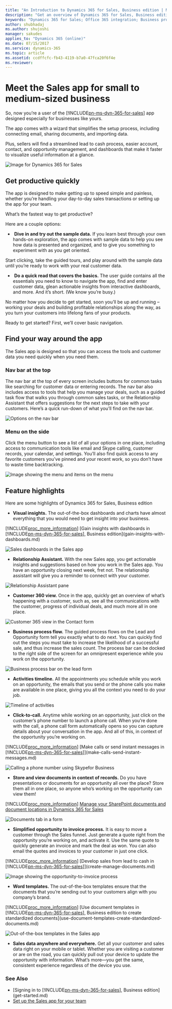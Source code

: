 ```yaml
---
title: "An Introduction to Dynamics 365 for Sales, Business edition | Microsoft Docs"
description: "Get an overview of Dynamics 365 for Sales, Business edition and its capabilities"
keywords: "Dynamics 365 for Sales; Office 365 integration; Business process flow"
author: shubhadaj
ms.author: shujoshi
manager: sakudes
applies_to: "Dynamics 365 (online)"
ms.date: 07/15/2017
ms.service: dynamics-365
ms.topic: article
ms.assetid: ccdffcfc-fb43-4119-b7a0-47fca20f6f4e
ms.reviewer: 
---
```

# Meet the Sales app for small to medium-sized business

So, now you’re a user of the [!INCLUDE[pn-ms-dyn-365-for-sales](../includes/pn-ms-dyn-365-for-sales.md)] app designed especially for businesses like yours. 

The app comes with a wizard that simplifies the setup process, including connecting email, sharing documents,
and importing data.

Plus, sellers will find a streamlined lead to cash process, easier account, contact, and opportunity management, and dashboards that make it faster to visualize useful information at a glance.

![Image for Dynamics 365 for Sales](media/sales-app-business-edition-image.png "Image for Dynamics 365 for Sales")

## Get productive quickly

The app is designed to make getting up to speed simple and painless, whether you’re handling your day-to-day sales transactions or setting up the app for your team.  

What’s the fastest way to get productive? 

Here are a couple options:

-  **Dive in and try out the sample data.** If you learn best through your own hands-on exploration, the app comes with sample
data to help you see how data is presented and organized, and to give you something to experiment with as you get oriented. 

 Start clicking, take the guided tours, and play around with the sample data until you’re ready to work with your real customer data.

-  **Do a quick read that covers the basics.** The user guide contains all the essentials you need to know to navigate the app, find and enter customer data, glean actionable insights from interactive dashboards, and more. And it’s short. (We know you’re busy.)

No matter how you decide to get started, soon you’ll be up and running – working your deals and building profitable relationships along the way, as you turn your customers into lifelong fans of your products.

Ready to get started? 
First, we’ll cover basic navigation.

##  Find your way around the app

The Sales app is designed so that you can access the tools and customer data you need quickly when you need them.

###  Nav bar at the top

The nav bar at the top of every screen includes buttons for common tasks like searching for customer data or entering records. The nav bar also includes access to tools that help you manage your deals, such as a guided task flow that walks you through common sales tasks, or the Relationship Assistant that offers suggestions for the next steps to take with your customers.
Here’s a quick run-down of what you’ll find on the nav bar.

![Options on the nav bar](media/nav-bar-options.png "Options on the nav bar")


###  Menu on the side

Click the menu button to see a list of all your options in one place, including access to communication tools like email and Skype calling, customer records, your calendar, and settings. 
You’ll also find quick access to any favorite customers you’ve pinned and your recent work, so you don’t have to waste time backtracking.

![Image showing the menu and items on the menu](media/menu-and-menu-items.png "Image showing the menu and items on the menu")


##  Feature highlights

Here are some highlights of Dynamics 365 for Sales, Business edition
-   **Visual insights.** The out-of-the-box dashboards and charts have almost everything that you would need to get insight into your business. 

 [!INCLUDE[proc_more_information](../includes/proc-more-information.md)] [Gain insights with dashboards in [!INCLUDE[pn-ms-dyn-365-for-sales](../includes/pn-ms-dyn-365-for-sales.md)], Business edition](gain-insights-with-dashboards.md)

 ![Sales dashboards in the Sales app](media/sales-overview-dashboard.png "Sales dashboards in the Sales app")


-  **Relationship Assistant.** With the new Sales app, you get actionable insights and suggestions based on how you work in the Sales app. You have an opportunity closing next week, fret not. The relationship assistant will give you a reminder to connect with your customer.
 
 ![Relationship Assistant pane](media/relationship-assistant-pane.png "Relationship Assistant pane")
  
-  **Customer 360 view.** Once in the app, quickly get an overview of what’s happening with a customer, such as, see all the communications with the customer, progress of individual deals, and much more all in one place. 

 ![Customer 365 view in the Contact form](media/contact-form.png "Customer 365 view in the Contact form")
 
-  **Business process flow.** The guided process flows on the Lead and Opportunity form tell you exactly what to do next. You can quickly find out the steps you must take to increase the likelihood of a successful sale, and thus increase the sales count. The process bar can be docked to the right side of the screen for an omnipresent experience while you work on the opportunity. 
 
 ![Business process bar on the lead form](media/business-process-flow-lead-form.png "Business process bar on the lead form")
 
-  **Activities timeline.** All the appointments you schedule while you work on an opportunity, the emails that you send or the phone calls you make are available in one place, giving you all the context you need to do your job. 
 
 ![Timeline of activities](media/activity-timeline.png "Timeline of activities")
 
-  **Click-to-call.** Anytime while working on an opportunity, just click on the customer’s phone number to launch a phone call. When you’re done with the call, a phone call form automatically opens so you can capture details about your conversation in the app. And all of this, in context of the opportunity you’re working on. 

 [!INCLUDE[proc_more_information](../includes/proc-more-information.md)] [Make calls or send instant messages in [!INCLUDE[pn-ms-dyn-365-for-sales](../includes/pn-ms-dyn-365-for-sales.md)]](make-calls-send-instant-messages.md)

 ![Calling a phone number using Skypefor Business](media/skype-for-business-app-for-calling.png "Calling a phone number using Skypefor Business")

-  **Store and view documents in context of records.** Do you have presentations or documents for an opportunity all over the place? Store them all in one place, so anyone who’s working on the opportunity can view them! 

 [!INCLUDE[proc_more_information](../includes/proc-more-information.md)] [Manage your SharePoint documents and document locations in Dynamics 365 for Sales](create-manage-documents.md)

 ![Documents tab in a form](media/documents-tab-in-form.png "Documents tab in a form")

-  **Simplified opportunity to invoice process.** It is easy to move a customer through the Sales funnel. Just generate a quote right from the opportunity you’re working on, and activate it. Use the same quote to quickly generate an invoice and mark the deal as won. You can also email the quotes and invoices to your customer in just one click. 

 [!INCLUDE[proc_more_information](../includes/proc-more-information.md)] [Develop sales from lead to cash in [!INCLUDE[pn-ms-dyn-365-for-sales](../includes/pn-ms-dyn-365-for-sales.md)]](create-manage-documents.md)

 ![Image showing the opportunity-to-invoice process](media/opportunity-to-invoice-process.png "Image showing the opportunity-to-invoice process")

-  **Word templates.** The out-of-the-box templates ensure that the documents that you’re sending out to your customers align with you company’s brand. 

 [!INCLUDE[proc_more_information](../includes/proc-more-information.md)] [Use document templates in [!INCLUDE[pn-ms-dyn-365-for-sales](../includes/pn-ms-dyn-365-for-sales.md)], Business edition to create standardized documents](use-document-templates-create-standardized-documents.md)

 ![Out-of-the-box templates in the Sales app](media/excel-word-templates.png "Out-of-the-box templates in the Sales app")

-  **Sales data anywhere and everywhere.** Get all your customer and sales data right on your mobile or tablet. Whether you are visiting a customer or are on the road, you can quickly pull out your device to update the opportunity with information. What’s more—you get the same, consistent experience regardless of the device you use.
 
 
### See Also
 
-  [Signing in to [!INCLUDE[pn-ms-dyn-365-for-sales](../includes/pn-ms-dyn-365-for-sales.md)], Business edition](get-started.md)
-  [Set up the Sales app for your team](set-up-sales-app-for-team.md)
